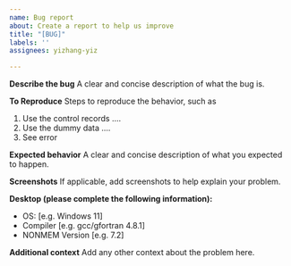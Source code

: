 ```yaml
---
name: Bug report
about: Create a report to help us improve
title: "[BUG]"
labels: ''
assignees: yizhang-yiz

---
```


**Describe the bug**
A clear and concise description of what the bug is.

**To Reproduce**
Steps to reproduce the behavior, such as
1. Use the control records ....
2. Use the dummy data ....
3. See error

**Expected behavior**
A clear and concise description of what you expected to happen.

**Screenshots**
If applicable, add screenshots to help explain your problem.

**Desktop (please complete the following information):**
 - OS: [e.g. Windows 11]
 - Compiler [e.g. gcc/gfortran 4.8.1]
 - NONMEM Version [e.g. 7.2]

**Additional context**
Add any other context about the problem here.
